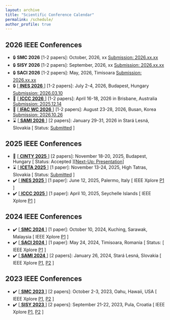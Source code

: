 ```yaml
---
layout: archive
title: "Scientific Conference Calendar"
permalink: /schedule/
author_profile: true
---
```


## 2026 IEEE Conferences
  * :lock: **SMC 2026** [1-2 papers]: October, 2026, xx [Submission: 2026.xx.xx](https://www.ieeesmc2026.org/) 
  * :lock: **SISY 2026** [1-2 papers]: September, 2026, xx [Submission: 2026.xx.xx](https://conf.uni-obuda.hu/sisy2026/)
  * :lock: **SACI 2026** [1-2 papers]: May, 2026, Timisoara [Submission: 2026.xx.xx](https://conf.uni-obuda.hu/saci2026)
  * :lock: [[ **INES 2026** ](http://www.ines-conf.org/ines-conf/2026index.html) ] [1-2 papers]: July 2-4, 2026, Budapest, Hungary [Submission: 2026.03.10](http://www.ines-conf.org/ines-conf/2026index.html) 
  * :rocket: [[ **ICCC 2026** ](https://conf.uni-obuda.hu/iccc2026/) ] [1-2 papers]: April 16-18, 2026 in Brisbane, Australia [Submission: 2025.12.14](https://conf.uni-obuda.hu/iccc2026)
  * :rocket: [[ **IFAC WC 2026** ](https://www.ifac2026.org/fairDash.do) ] [1-2 papers]: August 23-28, 2026, Busan, Korea [Submission: 2026.10.26](https://www.ifac-control.org/conferences/ifac-world-congress-23rd-wc-2026tm)
  * :hourglass: [[ **SAMI 2026** ](https://conf.uni-obuda.hu/sami2026/) ] [2 papers]: January 29-31, 2026 in Stará Lesná, Slovakia [ Status: [Submitted](https://conf.uni-obuda.hu/sami2026) ]

## 2025 IEEE Conferences
  * :date: [[ **CINTY 2025** ](https://conf.uni-obuda.hu/cinti2025/) ] [2 papers]: November 18-20, 2025, Budapest, Hungary [ Status: Accepted ][[Next-Up: Presentation](https://conf.uni-obuda.hu/cinti2025)]
  * :hourglass: [[ **ICETA 2025** ](https://www.iceta.sk/) ] [1 paper]: November 13-24, 2025, High Tatras, Slovakia [ Status: [Submitted](https://www.iceta.sk/) ]
  * :heavy_check_mark: [[ **INES 2025** ](http://www.ines-conf.org/ines-conf/2025index.html) ] [1 paper]: June 12, 2025, Palermo, Italy [ IEEE Xplore [P1](https://ieeexplore.ieee.org/document/11078199/) ]
  * :heavy_check_mark: [[ **ICCC 2025** ](https://conf.uni-obuda.hu/iccc2025/index.html) ] [1 paper]: April 10, 2025, Seychelle Islands [ IEEE Xplore [P1](https://ieeexplore.ieee.org/document/10999140/) ]

## 2024 IEEE Conferences
  * :heavy_check_mark: [[ **SMC 2024** ](https://www.ieeesmc2024.org/home) ] [1 paper]: October 10, 2024, Kuching, Sarawak, Malaysia [ IEEE Xplore [P1](https://ieeexplore.ieee.org/document/10831505/) ]
  * :heavy_check_mark: [[ **SACI 2024** ](https://conf.uni-obuda.hu/saci2024/) ] [1 paper]: May 24, 2024, Timisoara, Romania [ Status: [ IEEE Xplore [P1](https://ieeexplore.ieee.org/document/10619802/) ]
  * :heavy_check_mark: [[ **SAMI 2024** ](https://conf.uni-obuda.hu/sami2024/) ] [2 papers]: January 26, 2024, Stará Lesná, Slovakia [ IEEE Xplore [P1](https://ieeexplore.ieee.org/document/10432817/), [P2](https://ieeexplore.ieee.org/document/10432911/) ]
    
## 2023 IEEE Conferences
  * :heavy_check_mark: [[ **SMC 2023** ](https://www.ieeesmc.org/conference-2023/) ] [2 papers]: October 2-3, 2023, Oahu, Hawaii, USA [ IEEE Xplore [P1](https://ieeexplore.ieee.org/document/10394349/), [P2](https://ieeexplore.ieee.org/document/10394396/) ]
  * :heavy_check_mark: [[ **SISY 2023** ](https://conf.uni-obuda.hu/sisy2023/index.html) ] [2 papers]: September 21-22, 2023, Pula, Croatia [ IEEE Xplore [P1](https://ieeexplore.ieee.org/document/10417876/), [P2](https://ieeexplore.ieee.org/document/10417915/) ]
